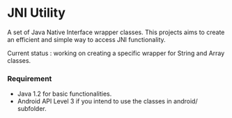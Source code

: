 JNI Utility
===========

A set of Java Native Interface wrapper classes. This projects aims to create an efficient and simple way to access JNI functionality.

Current status : working on creating a specific wrapper for String and Array classes.

### Requirement

* Java 1.2 for basic functionalities.
* Android API Level 3 if you intend to use the classes in android/ subfolder.

